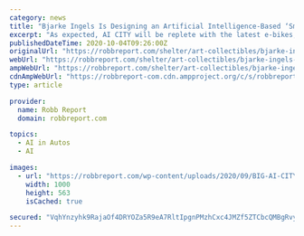 ```yaml
---
category: news
title: "Bjarke Ingels Is Designing an Artificial Intelligence-Based ‘Smart City’ in China"
excerpt: "As expected, AI CITY will be replete with the latest e-bikes, self-driving cars and robotic ... companies aim to advance the future of artificial intelligence and robotics and build foundations ..."
publishedDateTime: 2020-10-04T09:26:00Z
originalUrl: "https://robbreport.com/shelter/art-collectibles/bjarke-ingels-group-designs-ai-city-china-1234572192/"
webUrl: "https://robbreport.com/shelter/art-collectibles/bjarke-ingels-group-designs-ai-city-china-1234572192/"
ampWebUrl: "https://robbreport.com/shelter/art-collectibles/bjarke-ingels-group-designs-ai-city-china-1234572192/amp/"
cdnAmpWebUrl: "https://robbreport-com.cdn.ampproject.org/c/s/robbreport.com/shelter/art-collectibles/bjarke-ingels-group-designs-ai-city-china-1234572192/amp/"
type: article

provider:
  name: Robb Report
  domain: robbreport.com

topics:
  - AI in Autos
  - AI

images:
  - url: "https://robbreport.com/wp-content/uploads/2020/09/BIG-AI-CITY-01.jpg?w=1000"
    width: 1000
    height: 563
    isCached: true

secured: "VqhYnzyhk9RajaOf4DRYOZa5R9eA7RltIpgnPMzhCxc4JMZf5ZTCbcQMBgRvy2n5Sl5V1+hbGyTIJhc8fUNdBLr7OmeB3SiPDnrMsfVs3VWdnkRPyTifAz6TXmMAUqe/kyaYErd/01FccGFavPmszvqcrQDXnq1XDScl6rCkrfz2pyOLTHT7G6Mpigrmsx+aTxXZl+RBuJLhHN9e3bonSocERhuJd/CGx8S8LdE1hnTBmbkRkJqE1vKbuBw9EFrzNE8RCNARst2cTYXamGvsJhr7xLxAVkPFHxHJlngCX8Jm3WjjmySHOkZoCrOzk1eLtdy4AZzlgJ6zQ9OW7diTT7z4bzarWfNpfr3vklzg474=;PFifTL895htTeTaaifJTpw=="
---
```


